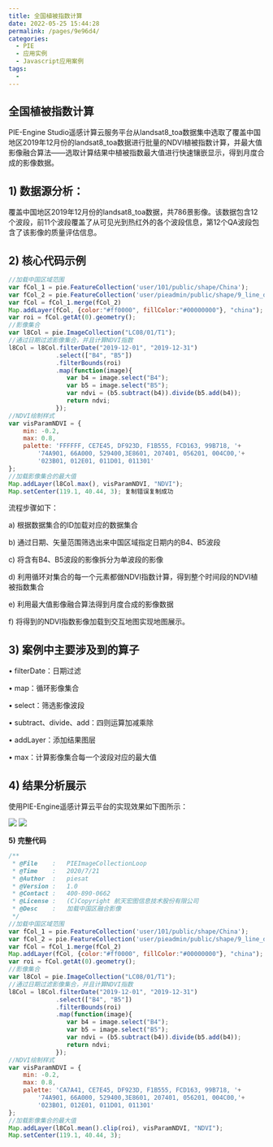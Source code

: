 ```yaml
---
title: 全国植被指数计算
date: 2022-05-25 15:44:28
permalink: /pages/9e96d4/
categories:
  - PIE
  - 应用实例
  - Javascript应用案例
tags:
  - 
---
```


## 全国植被指数计算

PIE-Engine Studio遥感计算云服务平台从landsat8_toa数据集中选取了覆盖中国地区2019年12月份的landsat8_toa数据进行批量的NDVI植被指数计算，并最大值影像融合算法——选取计算结果中植被指数最大值进行快速镶嵌显示，得到月度合成的影像数据。

## **1)** **数据源分析：**

覆盖中国地区2019年12月份的landsat8_toa数据，共786景影像。该数据包含12个波段，前11个波段覆盖了从可见光到热红外的各个波段信息，第12个QA波段包含了该影像的质量评估信息。

## **2)** **核心代码示例**

```javascript
//加载中国区域范围 
var fCol_1 = pie.FeatureCollection('user/101/public/shape/China');
var fCol_2 = pie.FeatureCollection('user/pieadmin/public/shape/9_line_dash');
var fCol = fCol_1.merge(fCol_2)
Map.addLayer(fCol, {color:"#ff0000", fillColor:"#00000000"}, "china");
var roi = fCol.getAt(0).geometry();
//影像集合
var l8Col = pie.ImageCollection("LC08/01/T1");
//通过日期过滤影像集合，并且计算NDVI指数
l8Col = l8Col.filterDate("2019-12-01", "2019-12-31")
             .select(["B4", "B5"])
             .filterBounds(roi)
             .map(function(image){
                var b4 = image.select("B4");
                var b5 = image.select("B5");
                var ndvi = (b5.subtract(b4)).divide(b5.add(b4));
                return ndvi;
             });
//NDVI绘制样式
var visParamNDVI = {
    min: -0.2,
    max: 0.8,
    palette: 'FFFFFF, CE7E45, DF923D, F1B555, FCD163, 99B718, '+
        '74A901, 66A000, 529400,3E8601, 207401, 056201, 004C00,'+
        '023B01, 012E01, 011D01, 011301'
};
//加载影像集合的最大值
Map.addLayer(l8Col.max(), visParamNDVI, "NDVI");
Map.setCenter(119.1, 40.44, 3); 复制错误复制成功
```

流程步骤如下：

a) 根据数据集合的ID加载对应的数据集合

b) 通过日期、矢量范围筛选出来中国区域指定日期内的B4、B5波段

c) 将含有B4、B5波段的影像拆分为单波段的影像

d) 利用循环对集合的每一个元素都做NDVI指数计算，得到整个时间段的NDVI植被指数集合

e) 利用最大值影像融合算法得到月度合成的影像数据

f) 将得到的NDVI指数影像加载到交互地图实现地图展示。

## **3) 案例中主要涉及到的算子**

• filterDate：日期过滤

• map：循环影像集合

• select：筛选影像波段

• subtract、divide、add：四则运算加减乘除

• addLayer：添加结果图层

• max：计算影像集合每一个波段对应的最大值

## **4)** **结果分析展示**

使用PIE-Engine遥感计算云平台的实现效果如下图所示：

![](http://pics.landcover100.com/pics/20222225/628de1dfc3ef5.png)
![](http://pics.landcover100.com/pics/20222225/628de27121abc.png)

**5)** **完整代码**

```javascript
/**
 * @File    :   PIEImageCollectionLoop
 * @Time    :   2020/7/21
 * @Author  :   piesat
 * @Version :   1.0
 * @Contact :   400-890-0662
 * @License :   (C)Copyright 航天宏图信息技术股份有限公司
 * @Desc    :   加载中国区融合影像
 */
//加载中国区域范围 
var fCol_1 = pie.FeatureCollection('user/101/public/shape/China');
var fCol_2 = pie.FeatureCollection('user/pieadmin/public/shape/9_line_dash');
var fCol = fCol_1.merge(fCol_2)
Map.addLayer(fCol, {color:"#ff0000", fillColor:"#00000000"}, "china");
var roi = fCol.getAt(0).geometry();
//影像集合
var l8Col = pie.ImageCollection("LC08/01/T1");
//通过日期过滤影像集合，并且计算NDVI指数
l8Col = l8Col.filterDate("2019-12-01", "2019-12-31")
             .select(["B4", "B5"])
             .filterBounds(roi)
             .map(function(image){
                var b4 = image.select("B4");
                var b5 = image.select("B5");
                var ndvi = (b5.subtract(b4)).divide(b5.add(b4));
                return ndvi;
             });
//NDVI绘制样式
var visParamNDVI = {
    min: -0.2,
    max: 0.8,
    palette: 'CA7A41, CE7E45, DF923D, F1B555, FCD163, 99B718, '+
        '74A901, 66A000, 529400,3E8601, 207401, 056201, 004C00,'+
        '023B01, 012E01, 011D01, 011301'
};
//加载影像集合的最大值
Map.addLayer(l8Col.mean().clip(roi), visParamNDVI, "NDVI");
Map.setCenter(119.1, 40.44, 3); 
```

